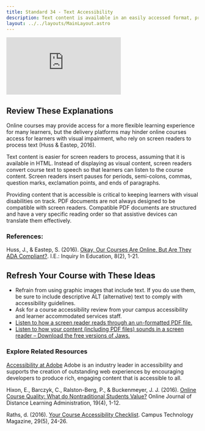 ```yaml
---
title: Standard 34 - Text Accessibility
description: Text content is available in an easily accessed format, preferably HTML. All text content is readable by assistive technology, including a PDF or any text contained in an image.
layout: ../../layouts/MainLayout.astro
---
```

<iframe src="https://www.youtube.com/embed/IvVRWf7UY1g" title="YouTube video player" frameborder="0" allow="accelerometer; autoplay; clipboard-write; encrypted-media; gyroscope; picture-in-picture" allowfullscreen></iframe>

## Review These Explanations

Online courses may provide access for a more flexible learning experience for many learners, but the delivery platforms may hinder online courses access for learners with visual impairment, who rely on screen readers to process text (Huss & Eastep, 2016).

Text content is easier for screen readers to process, assuming that it is available in HTML. Instead of displaying as visual content, screen readers convert course text to speech so that learners can listen to the course content. Screen readers insert pauses for periods, semi-colons, commas, question marks, exclamation points, and ends of paragraphs.

Providing content that is accessible is critical to keeping learners with visual disabilities on track. PDF documents are not always designed to be compatible with screen readers. Compatible PDF documents are structured and have a very specific reading order so that assistive devices can translate them effectively.

### References:

Huss, J., & Eastep, S. (2016). [Okay, Our Courses Are Online, But Are They ADA Compliant?](http://digitalcommons.nl.edu/cgi/viewcontent.cgi?article=1136&context=ie). I.E.: Inquiry In Education, 8(2), 1-21.

## Refresh Your Course with These Ideas

- Refrain from using graphic images that include text. If you do use them, be sure to include descriptive ALT (alternative) text to comply with accessibility guidelines.
- Ask for a course accessibility review from your campus accessibility and learner accommodated services staff.
- [Listen to how a screen reader reads through an un-formatted PDF file.](https://www.youtube.com/watch?v=GaNwnsT4B5s)
- [Listen to how your content (including PDF files) sounds in a screen reader – Download the free versions of Jaws.](https://youtu.be/C1HSIW9FCqU)

### Explore Related Resources
[Accessibility at Adobe](https://www.adobe.com/accessibility.html)
Adobe is an industry leader in accessibility and supports the creation of outstanding web experiences by encouraging developers to produce rich, engaging content that is accessible to all.

Hixon, E., Barczyk, C., Ralston-Berg, P., & Buckenmeyer, J. J. (2016). [Online Course Quality: What do Nontraditional Students Value?](http://www.westga.edu/~distance/ojdla/winter194/hixon_barczyk_ralston-berg_buckenmeyer194.html) Online Journal of Distance Learning Administration, 19(4), 1-12.

Raths, d. (2016). [Your Course Accessibility Checklist](https://campustechnology.com/articles/2016/03/30/your-course-accessibility-checklist.aspx). Campus Technology Magazine, 29(5), 24-26.